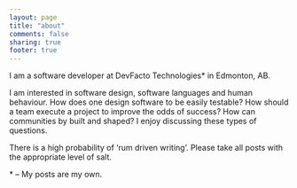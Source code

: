 ```yaml
---
layout: page
title: "about"
comments: false
sharing: true
footer: true
---
```

I am a software developer at DevFacto Technologies\* in Edmonton, AB.

I am interested in software design, software languages and human behaviour. How does one design software to be easily testable? How should a team execute a project to improve the odds of success? How can communities by built and shaped? I enjoy discussing these types of questions.

There is a high probability of ‘rum driven writing’. Please take all posts with the appropriate level of salt.

\* – My posts are my own.
